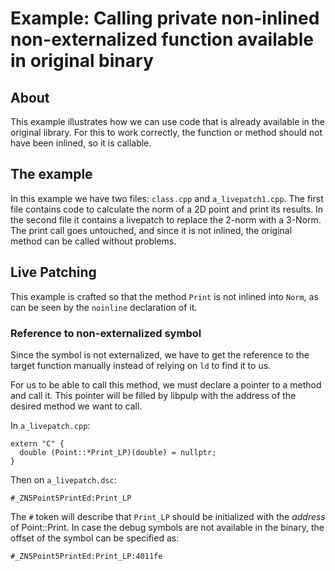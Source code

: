 # Example: Calling private non-inlined non-externalized function available in original binary
## About
This example illustrates how we can use code that is already available in the
original library. For this to work correctly, the function or method should not
have been inlined, so it is callable.

## The example

In this example we have two files: `class.cpp` and `a_livepatch1.cpp`. The
first file contains code to calculate the norm of a 2D point and print its
results. In the second file it contains a livepatch to replace the 2-norm
with a 3-Norm. The print call goes untouched, and since it is not inlined,
the original method can be called without problems.

## Live Patching

This example is crafted so that the method `Print` is not inlined into `Norm`,
as can be seen by the `noinline` declaration of it.

### Reference to non-externalized symbol

Since the symbol is not externalized, we have to get the reference to the
target function manually instead of relying on `ld` to find it to us.

For us to be able to call this method, we must declare a pointer to a method
and call it. This pointer will be filled by libpulp with the address of the
desired method we want to call.

In `a_livepatch.cpp`:
```
extern "C" {
  double (Point::*Print_LP)(double) = nullptr;
}
```

Then on `a_livepatch.dsc`:
```
#_ZN5Point5PrintEd:Print_LP
```

The `#` token will describe that `Print_LP` should be initialized with the
*address* of Point::Print. In case the debug symbols are not available in
the binary, the offset of the symbol can be specified as:
```
#_ZN5Point5PrintEd:Print_LP:4011fe
```
